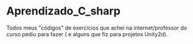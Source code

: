 # Aprendizado_C_sharp
 Todos meus "códigos" de exercícios que achei na internet/professor do curso pediu para fazer  ( e alguns que fiz para projetos Unity2d).
